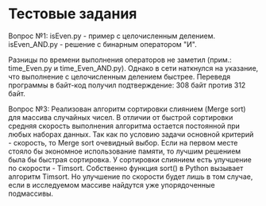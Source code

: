 # Тестовые задания
Вопрос №1:
  isEven.py - пример с целочисленным делением.
  isEven_AND.py - решение с бинарным оператором "И".

Разницы по времени выполнения операторов не заметил (прим.: time_Even.py и     time_Even_AND.py). Однако в сети наткнулся на указание, что выполнение с целочисленным делением быстрее. Переведя программы в байт-код получил подтверждение: 308 байт против 312 байт.

Вопрос №3:
  Реализован алгоритм сортировки слиянием (Merge sort) для массива случайных чисел. В отличии от быстрой сортировки средняя скорость выполнения алгоритма остается постоянной при любых наборах данных. Так как по условию задачи основной критерий - скорость, то Merge sort очевидный выбор. Если на первом месте стояло бы экономное использование памяти, то лучшим решением была бы быстрая сортировка. У сортировки слиянием есть улучшение по скорости - Timsort. Собственно функция sort() в Python вызывает алгоритм Timsort. Но улучшение по скорости будет лишь в том случае, если в исследуемом массиве найдутся уже упорядоченные подмассивы.

